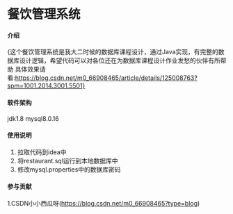 # 餐饮管理系统

#### 介绍
{这个餐饮管理系统是我大二时候的数据库课程设计，通过Java实现，有完整的数据库设计逻辑，希望代码可以对各位还在为数据库课程设计作业发愁的伙伴有所帮助
具体效果请看:https://blog.csdn.net/m0_66908465/article/details/125008763?spm=1001.2014.3001.5501}

#### 软件架构
jdk1.8
mysql8.0.16

#### 使用说明

1.  拉取代码到idea中
2.  将restaurant.sql运行到本地数据库中
3.  修改mysql.properties中的数据库密码

#### 参与贡献

1.CSDN小小西瓜呀(https://blog.csdn.net/m0_66908465?type=blog)



